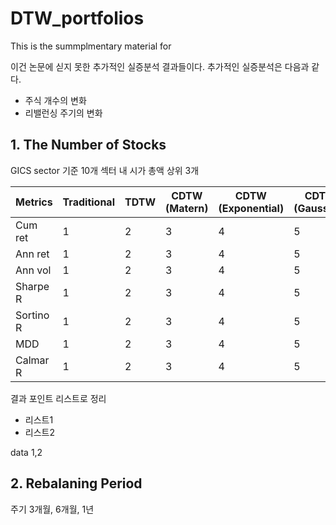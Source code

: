 # DTW_portfolios

 This is the summplmentary material for 

 이건 논문에 싣지 못한 추가적인 실증분석 결과들이다. 
 추가적인 실증분석은 다음과 같다. 
 - 주식 개수의 변화
 - 리밸런싱 주기의 변화

## 1. The Number of Stocks

GICS sector 기준 10개 섹터 내 시가 총액 상위 3개

| Metrics | Traditional | TDTW | CDTW (Matern) | CDTW (Exponential) |CDTW (Gaussian)|
|--|--|--|--|--|--|
|Cum ret|1|2|3|4|5|
|Ann ret|1|2|3|4|5|
|Ann vol|1|2|3|4|5|
|Sharpe R|1|2|3|4|5|
|Sortino R|1|2|3|4|5|
|MDD|1|2|3|4|5|
|Calmar R|1|2|3|4|5|


결과 포인트 리스트로 정리
- 리스트1
- 리스트2

data 1,2 




## 2. Rebalaning Period
주기 3개월, 6개월, 1년



